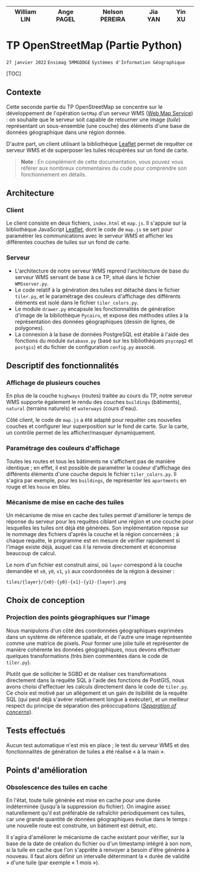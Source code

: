 | William LIN | Ange PAGEL | Nelson PEREIRA | Jia YAN | Yin XU |
| ----------- | ---------- | -------------- | ------- | ------ |

# TP OpenStreetMap (Partie Python)

`27 janvier 2022` `Ensimag 5MMGDDGE` `Systèmes d'Information Géographique`

[TOC]

## Contexte

Cette seconde partie du TP OpenStreetMap se concentre sur le développement de l'opération `GetMap` d'un serveur WMS ([Web Map Service](https://fr.wikipedia.org/wiki/Web_Map_Service)) : on souhaite que le serveur soit capable de retourner une image (*tuile*) représentant un sous-ensemble (une couche) des éléments d'une base de données géographique dans une région donnée.

D'autre part, un client utilisant la bibliothèque [Leaflet](https://leafletjs.com/) permet de requêter ce serveur WMS et de superposer les tuiles récupérées sur un fond de carte.

> **Note** : En complément de cette documentation, vous pouvez vous référer aux nombreux commentaires du code pour comprendre son fonctionnement en détails.

## Architecture

### Client

Le client consiste en deux fichiers, `index.html` et `map.js`. Il s'appuie sur la bibliothèque JavaScript [Leaflet](https://leafletjs.com/), dont le code de `map.js` se sert pour paramétrer les communications avec le serveur WMS et afficher les différentes couches de tuiles sur un fond de carte.

### Serveur

- L'architecture de notre serveur WMS reprend l'architecture de base du serveur WMS servant de base à ce TP, situé dans le fichier `WMSserver.py`.
- Le code relatif à la génération des tuiles est détaché dans le fichier `tiler.py`, et le paramétrage des couleurs d'affichage des différents éléments est isolé dans le fichier `tiler_colors.py`.
- Le module `drawer.py` encapsule les fonctionnalités de génération d'image de la bibliothèque `Pycairo`, et expose des méthodes utiles à la représentation des données géographiques (dessin de lignes, de polygones).
- La connexion à la base de données PostgreSQL est établie à l'aide des fonctions du module `database.py` (basé sur les bibliothèques `psycopg2` et `postgis`) et du fichier de configuration `config.py` associé.

## Descriptif des fonctionnalités

### Affichage de plusieurs couches

En plus de la couche `highways` (routes) traitée au cours du TP, notre serveur WMS supporte également le rendu des couches `buildings` (bâtiments), `natural` (terrains naturels) et `waterways` (cours d'eau).

Côté client, le code de `map.js` a été adapté pour requêter ces nouvelles couches et configurer leur superposition sur le fond de carte. Sur la carte, un contrôle permet de les afficher/masquer dynamiquement.

### Paramétrage des couleurs d'affichage

Toutes les routes et tous les bâtiments ne s'affichent pas de manière identique ; en effet, il est possible de paramétrer la couleur d'affichage des différents éléments d'une couche depuis le fichier `tiler_colors.py`. Il s'agira par exemple, pour les `buildings`, de représenter les `apartments` en rouge et les `house` en bleu.

### Mécanisme de mise en cache des tuiles

Un mécanisme de mise en cache des tuiles permet d'améliorer le temps de réponse du serveur pour les requêtes ciblant une région et une couche pour lesquelles les tuiles ont déjà été générées. Son implémentation repose sur le nommage des fichiers d'après la couche et la région concernées ; à chaque requête, le programme est en mesure de vérifier rapidement si l'image existe déjà, auquel cas il la renvoie directement et économise beaucoup de calcul.

Le nom d'un fichier est construit ainsi, où `layer` correspond à la couche demandée et `x0`, `y0`, `x1`, `y1` aux coordonnées de la région à dessiner :

```
tiles/{layer}/{x0}-{y0}-{x1}-{y1}-{layer}.png
```

## Choix de conception

### Projection des points géographiques sur l'image

Nous manipulons d'un côté des coordonnées géographiques exprimées dans un système de référence spatiale, et de l'autre une image représentée comme une matrice de pixels. Pour former une jolie tuile et représenter de manière cohérente les données géographiques, nous devons effectuer quelques transformations (très bien commentées dans le code de `tiler.py`).

Plutôt que de solliciter le SGBD et de réaliser ces transformations directement dans la requête SQL à l'aide des fonctions de PostGIS, nous avons choisi d'effectuer les calculs directement dans le code de `tiler.py`. Ce choix est motivé par un allègement et un gain de lisibilité de la requête SQL (qui peut déjà s'avérer relativement longue à exécuter), et un meilleur respect du principe de séparation des préoccupations (*[Separation of concerns](https://en.wikipedia.org/wiki/Separation_of_concerns)*).

## Tests effectués

Aucun test automatique n'est mis en place ; le test du serveur WMS et des fonctionnalités de génération de tuiles a été réalisé « à la main ».

## Points d'amélioration

### Obsolescence des tuiles en cache

En l'état, toute tuile générée est mise en cache pour une durée indéterminée (jusqu'à la suppression du fichier). On imagine assez naturellement qu'il est préférable de rafraîchir périodiquement ces tuiles, car une grande quantité de données géographiques évolue dans le temps : une nouvelle route est construite, un bâtiment est détruit, etc.

Il s'agira d'améliorer le mécanisme de cache existant pour vérifier, sur la base de la date de création du fichier ou d'un timestamp intégré à son nom, si la tuile en cache que l'on s'apprête à renvoyer a besoin d'être générée à nouveau. Il faut alors définir un intervalle déterminant la « durée de validité » d'une tuile (par exemple « 1 mois »).
